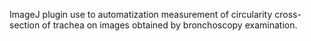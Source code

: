 ImageJ plugin use to automatization measurement of circularity cross-section of trachea on images obtained by bronchoscopy examination.
